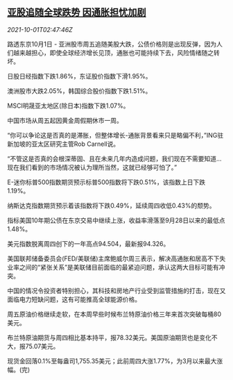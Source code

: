 <!--1633057262000-->
[亚股追随全球跌势 因通胀担忧加剧](https://cn.reuters.com/article/global-market-asia-stocks-1001-idCNKBS2GR2PS)
------

<div><i>2021-10-01T02:47:46Z</i></div><p>路透东京10月1日 - 亚洲股市周五追随美股大跌，公债价格则是出现反弹，因为人们越来越担心，即使全球经济增长见顶，通胀也可能持续下去，风险情绪随之转坏。</p><p>日股日经指数下跌1.86%，东证股价指数下滑1.95%。</p><p>澳洲股市大跌2.05%，韩国综合股价指数下跌1.51%。</p><p>MSCI明晟亚太地区(除日本)指数下跌1.07%。</p><p>中国市场从周五起因黄金周假期休市一周。</p><p>“你可以争论这是否真的是滞胀，但整体增长-通胀背景看来只是略偏不利，”ING驻新加坡的亚太区研究主管Rob Carnell说。</p><p>“不管这是否真的会根深蒂固、且在未来几年内造成问题，我们现在不需要知道...现在我们看到的市场情况被认为理所当然，这就已经够可怕了。”</p><p>E-迷你标普500指数期货预示标普500指数将下跌0.51%，该指数上日下跌1.19%。</p><p>纳斯达克指数期货预示着该指数将下跌0.49%，延续周四收低0.43%的颓势。</p><p>指标美国10年期公债在东京交易中继续上涨，收益率滑落至9月28日以来的最低点1.48%。</p><p>美元指数脱离周四创下的一年高点94.504，最新报94.326。</p><p>美国联邦储备委员会(FED/美联储)主席鲍威尔周三表示，解决高通胀和居高不下失业率之间的“紧张关系”是美联储目前面临的最紧迫问题，承认这两大目标可能有冲突。</p><p>中国的情况令投资者特别担心，其科技和房地产行业受到监管措施的打击，现在又面临电力短缺问题，这有可能推高全球能源价格。</p><p>周五原油价格继续走软，在本周早些时候布兰特原油价格三年来首次突破每桶80美元。</p><p>布兰特原油期货与周四相比基本持平，报78.32美元。美国原油期货也是变化不大，报75.07美元。</p><p>现货金回落0.1%至每盎司1,755.35美元；此前周四大涨1.77%，为3月以来最大涨幅。(完)</p>
